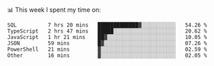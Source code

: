 📊 This week I spent my time on:
<!--START_SECTION:waka-->

```text
SQL          7 hrs 20 mins   █████████████▓░░░░░░░░░░░   54.26 %
TypeScript   2 hrs 47 mins   █████░░░░░░░░░░░░░░░░░░░░   20.62 %
JavaScript   1 hr 21 mins    ██▓░░░░░░░░░░░░░░░░░░░░░░   10.05 %
JSON         59 mins         █▓░░░░░░░░░░░░░░░░░░░░░░░   07.26 %
PowerShell   21 mins         ▓░░░░░░░░░░░░░░░░░░░░░░░░   02.59 %
Other        16 mins         ▓░░░░░░░░░░░░░░░░░░░░░░░░   02.05 %
```

<!--END_SECTION:waka-->

